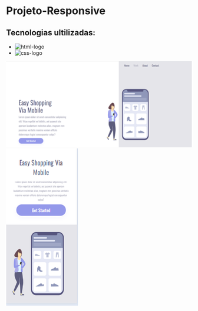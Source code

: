 <h1>Projeto-Responsive</h1>

<h2>Tecnologias ultilizadas:</h2>


 - <img src="https://img.shields.io/badge/HTML5-E34F26?style=for-the-badge&logo=html5&logoColor=white" alt="html-logo" />
 - <img src="https://img.shields.io/badge/CSS3-1572B6?style=for-the-badge&logo=css3&logoColor=white" alt="css-logo"/>


<img src="https://github.com/leonardo-silvas/Projeto-Easy-shoping/blob/main/img/Desktop.pnj.png">

<br>

<img src="https://github.com/leonardo-silvas/Projeto-Easy-shoping/blob/main/img/mobile.pnj.png">
